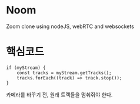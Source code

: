 # Noom

Zoom clone using nodeJS, webRTC and websockets

# 핵심코드

    if (myStream) {
        const tracks = myStream.getTracks();
        tracks.forEach((track) => track.stop());
    }

카메라를 바꾸기 전, 원래 트랙들을 멈춰줘야 한다.
